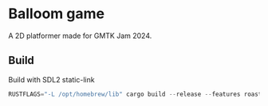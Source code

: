 # Balloom game

A 2D platformer made for GMTK Jam 2024.

## Build

Build with SDL2 static-link

``` rust
RUSTFLAGS="-L /opt/homebrew/lib" cargo build --release --features roast-2d/sdl2-static-link
```
